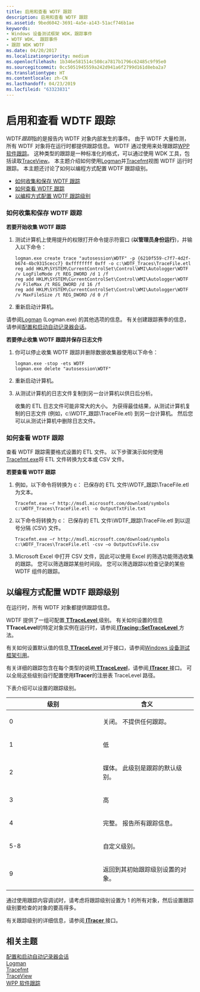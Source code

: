 ```yaml
---
title: 启用和查看 WDTF 跟踪
description: 启用和查看 WDTF 跟踪
ms.assetid: 9bed6042-3691-4a5e-a143-51acf746b1ae
keywords:
- Windows 设备测试框架 WDK，跟踪事件
- WDTF WDK、 跟踪事件
- 跟踪 WDK WDTF
ms.date: 04/20/2017
ms.localizationpriority: medium
ms.openlocfilehash: 1b346e581514c508ca7817b1796c62485c9f95e0
ms.sourcegitcommit: 0cc5051945559a242d941a6f2799d161d8eba2a7
ms.translationtype: HT
ms.contentlocale: zh-CN
ms.lasthandoff: 04/23/2019
ms.locfileid: "63323831"
---
```

# <a name="enabling-and-viewing-wdtf-traces"></a>启用和查看 WDTF 跟踪


WDTF*跟踪*指的是报告内 WDTF 对象内部发生的事件。 由于 WDTF 大量检测，所有 WDTF 对象将在运行时都提供跟踪信息。 WDTF 通过使用来处理跟踪[WPP 软件跟踪](https://msdn.microsoft.com/library/windows/hardware/ff556204)。 这种类型的跟踪是一种标准化的格式，可以通过使用 WDK 工具，包括读取[TraceView](https://msdn.microsoft.com/library/windows/hardware/ff556063)。 本主题介绍如何使用[Logman](https://go.microsoft.com/fwlink/p/?linkid=136332)并[Tracefmt](https://msdn.microsoft.com/library/windows/hardware/ff552974)视图 WDTF 运行时跟踪。 本主题还讨论了如何以编程方式配置 WDTF 跟踪级别。

-   [如何收集和保存 WDTF 跟踪](#how-to-collect)
-   [如何查看 WDTF 跟踪](#how-to-view)
-   [以编程方式配置 WDTF 跟踪级别](#wdtf-enable-level)

### <a href="" id="how-to-collect"></a>如何收集和保存 WDTF 跟踪

**若要开始收集 WDTF 跟踪**

1.  测试计算机上使用提升的权限打开命令提示符窗口 (**以管理员身份运行**)，并输入以下命令：

    ``` syntax
    logman.exe create trace "autosession\WDTF" -p {6210f559-c7f7-4d2f-b674-4bc9315cecc7} 0xffffffff 0xff -o c:\WDTF_Traces\TraceFile.etl
    reg add HKLM\SYSTEM\CurrentControlSet\Control\WMI\Autologger\WDTF /v LogFileMode /t REG_DWORD /d 1 /f
    reg add HKLM\SYSTEM\CurrentControlSet\Control\WMI\Autologger\WDTF /v FileMax /t REG_DWORD /d 16 /f
    reg add HKLM\SYSTEM\CurrentControlSet\Control\WMI\Autologger\WDTF /v MaxFileSize /t REG_DWORD /d 0 /f
    ```

2.  重新启动计算机。

请参阅[Logman](https://go.microsoft.com/fwlink/p/?linkid=136332) (Logman.exe) 的其他选项的信息。 有关创建跟踪赛季的信息，请参阅[配置和启动自动记录器会话](https://msdn.microsoft.com/library/windows/desktop/aa363687)。

**若要停止收集 WDTF 跟踪并保存日志文件**

1.  你可以停止收集 WDTF 跟踪并删除数据收集器使用以下命令：

    ``` syntax
    logman.exe -stop -ets WDTF
    logman.exe delete "autosession\WDTF"
    ```

2.  重新启动计算机。
3.  从测试计算机的日志文件复制到另一台计算机以供日后分析。

    收集的 ETL 日志文件可能非常大的大小。 为获得最佳结果，从测试计算机复制的日志文件 (例如，c:\\WDTF\_跟踪\\TraceFile.etl) 到另一台计算机。 然后您可以从测试计算机中删除日志文件。

### <a href="" id="how-to-view"></a>如何查看 WDTF 跟踪

查看 WDTF 跟踪需要格式设置的 ETL 文件。 以下步骤演示如何使用[Tracefmt.exe](https://msdn.microsoft.com/library/windows/hardware/ff552974)将 ETL 文件转换为文本或 CSV 文件。

**若要查看 WDTF 跟踪**

1.  例如，以下命令将转换为 c： 已保存的 ETL 文件\\WDTF\_跟踪\\TraceFile.etl 为文本。

    ``` syntax
    Tracefmt.exe –r http://msdl.microsoft.com/download/symbols c:\WDTF_Traces\TraceFile.etl -o OutputTxtFile.txt
    ```

2.  以下命令将转换为 c： 已保存的 ETL 文件\\WDTF\_跟踪\\TraceFile.etl 到以逗号分隔 (CSV) 文件。

    ``` syntax
    Tracefmt.exe –r http://msdl.microsoft.com/download/symbols c:\WDTF_Traces\TraceFile.etl -csv –o OutputCsvFile.csv
    ```

3.  Microsoft Excel 中打开 CSV 文件，因此可以使用 Excel 的筛选功能筛选收集的跟踪。 您可以筛选跟踪某些时间段。 您可以筛选跟踪以检查记录的某些 WDTF 组件的跟踪。

## <a name="programmatically-configuring-wdtf-trace-levels"></a>以编程方式配置 WDTF 跟踪级别


在运行时，所有 WDTF 对象都提供跟踪信息。

WDTF 提供了一组可配置[ **TTraceLevel** ](https://msdn.microsoft.com/library/windows/hardware/ff539616)级别。 有关如何设置的信息**TTraceLevel**的特定对象实例在运行时，请参阅[ **ITracing::SetTraceLevel** ](https://msdn.microsoft.com/library/windows/hardware/ff539522)方法。

有关如何设置默认值的信息[ **TTraceLevel** ](https://msdn.microsoft.com/library/windows/hardware/ff539616)对于接口，请参阅[Windows 设备测试框架引用](https://msdn.microsoft.com/library/windows/hardware/ff539647)。

有关详细的跟踪包含在每个类型的说明[ **TTraceLevel**](https://msdn.microsoft.com/library/windows/hardware/ff539616)，请参阅[ **ITracer** ](https://msdn.microsoft.com/library/windows/hardware/ff539512)接口。 可以全局这些级别自行配置使用**ITracer**的注册表 TraceLevel 路径。

下表介绍可以设置的跟踪级别。

<table>
<colgroup>
<col width="50%" />
<col width="50%" />
</colgroup>
<thead>
<tr class="header">
<th>级别</th>
<th>含义</th>
</tr>
</thead>
<tbody>
<tr class="odd">
<td><p>0</p></td>
<td><p>关闭。 不提供任何跟踪。</p></td>
</tr>
<tr class="even">
<td><p>1</p></td>
<td><p>低</p></td>
</tr>
<tr class="odd">
<td><p>2</p></td>
<td><p>媒体。 此级别是跟踪的默认级别。</p></td>
</tr>
<tr class="even">
<td><p>3</p></td>
<td><p>高</p></td>
</tr>
<tr class="odd">
<td><p>4</p></td>
<td><p>完整。 报告所有跟踪信息。</p></td>
</tr>
<tr class="even">
<td><p>5-8</p></td>
<td><p>自定义级别。</p></td>
</tr>
<tr class="odd">
<td><p>9</p></td>
<td><p>返回到其初始跟踪级别设置的对象。</p></td>
</tr>
</tbody>
</table>

 

通过使用跟踪内容调试时，请考虑将跟踪级别设置为 1 的所有对象，然后设置跟踪级别要检查的对象的要高得多。

有关跟踪级别的详细信息，请参阅[ **ITracer** ](https://msdn.microsoft.com/library/windows/hardware/ff539512)接口。

## <a name="related-topics"></a>相关主题
[配置和启动自动记录器会话](https://msdn.microsoft.com/library/windows/desktop/aa363687)  
[Logman](https://go.microsoft.com/fwlink/p/?linkid=136332)  
[Tracefmt](https://msdn.microsoft.com/library/windows/hardware/ff552974)  
[TraceView](https://msdn.microsoft.com/library/windows/hardware/ff556063)  
[WPP 软件跟踪](https://msdn.microsoft.com/library/windows/hardware/ff556204)  



